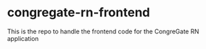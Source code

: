 # congregate-rn-frontend
This is the repo to handle the frontend code for the CongreGate RN application
